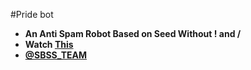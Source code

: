 #Pride bot
* **An Anti Spam Robot Based on Seed Without ! and /**
* **Watch [This](https://github.com/SEEDTEAM/TeleSeed/blob/master/README.md)**
* **[@SBSS_TEAM](telegram.me/SBSS_TEAM)**
